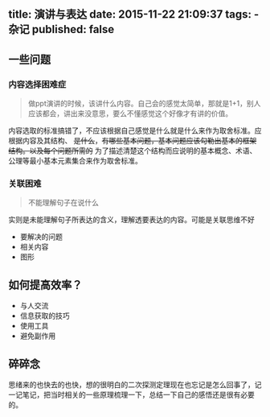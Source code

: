 title: 演讲与表达
date: 2015-11-22 21:09:37
tags:
    - 杂记
published: false
---


## 一些问题
### 内容选择困难症

>做ppt演讲的时候，该讲什么内容。自己会的感觉太简单，那就是1+1，别人应该都会，讲出来没意思，要么不懂感觉这个好像才有讲的价值。

内容选取的标准搞错了，不应该根据自己感觉是什么就是什么来作为取舍标准。应根据内容及其结构、 ~~是什么~~，~~有哪些基本问题，基本问题应该勾勒出基本的框架结构。以及每个问题所需的~~ 为了描述清楚这个结构而应说明的基本概念、术语、公理等最小基本元素集合来作为取舍标准。


### 关联困难

>不能理解句子在说什么

实则是未能理解句子所表达的含义，理解透要表达的内容。可能是关联思维不好

- 要解决的问题
- 相关内容
- 图形


## 如何提高效率？
- 与人交流
- 信息获取的技巧
- 使用工具
- 避免副作用


## 碎碎念

思绪来的也快去的也快，想的很明白的二次探测定理现在也忘记是怎么回事了，记一记笔记，把当时相关的一些原理梳理一下，总结一下自己的感悟还是很有必要的。
